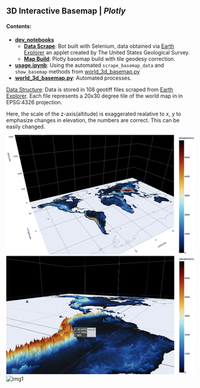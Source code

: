 ## **3D Interactive Basemap |** *Plotly*

#### Contents:
- [**dev_notebooks**](./dev_notebooks)
  - [**Data Scrape**](./dev_notebooks/basemap_scrape.ipynb): Bot built with Selenium, data obtained via [Earth Explorer](https://earthexplorer.usgs.gov/) an applet created by The United States Geological Survey.
  - [**Map Build**](./dev_notebooks/basemap.ipynb): Plotly basemap build with tile geodesy correction.
- [**usage.ipynb**](./usage.ipynb): Using the automated `scrape_basemap_data` and `show_basemap` methods from [world_3d_basemap.py](./world_3d_basemap.py)
- [**world_3d_basemap.py**](./world_3d_basemap.py): Automated processes.

<ins>Data Structure</ins>: Data is stored in 108 geotiff files scraped from [Earth Explorer](https://earthexplorer.usgs.gov/). Each file represents a 20x30 degree tile of the world map in in EPSG:4326 projection. 

Here, the scale of the z-axis(altitude) is exaggerated realative to x, y to emphasize changes in elevation, the numbers are correct. This can be easily changed.

![img2](./images/2.png)
![img3](./images/3.png)
![img1](./images/1.png)
